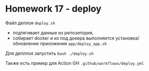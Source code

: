 # Homework 17 - deploy

Файл деплоя `deploy.sh` 
- подтягивает данные из репозитория, 
- собирает docker и из под докера выполняется установка/обновление приложения `app/deploy_app.sh`

Для депллоя запустить `bash ./deploy.sh`

Также есть пример для Action GH `.github/workflows/deploy.yml`
